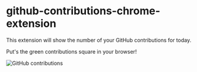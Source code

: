 # github-contributions-chrome-extension
This extension will show the number of your GitHub contributions for today.

Put's the green contributions square in your browser!

![GitHub contributions](http://i.imgur.com/vj0TdHv.png "GitHub contributions in Chrome.")
